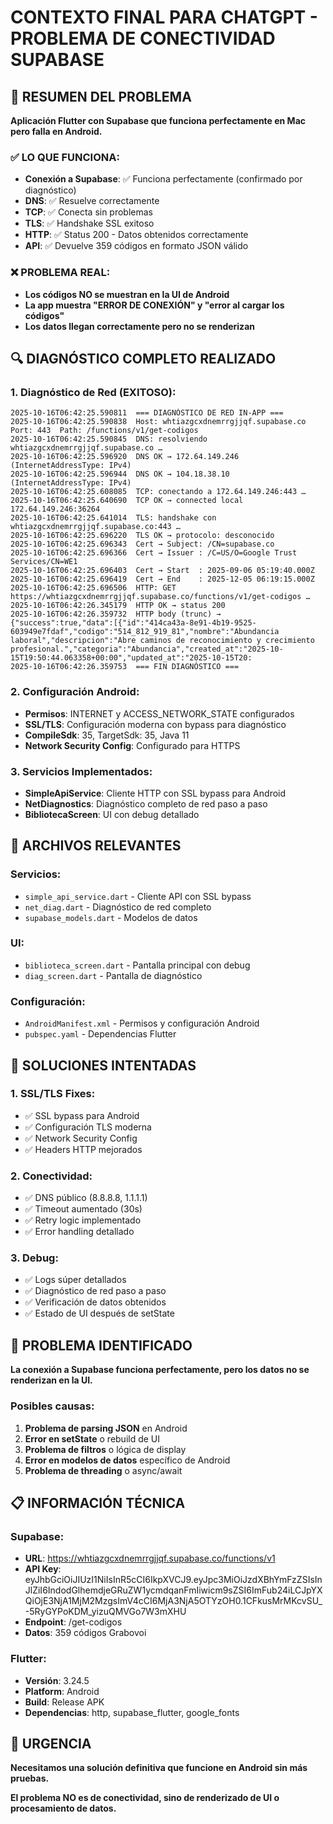 # CONTEXTO FINAL PARA CHATGPT - PROBLEMA DE CONECTIVIDAD SUPABASE

## 🎯 RESUMEN DEL PROBLEMA

**Aplicación Flutter con Supabase que funciona perfectamente en Mac pero falla en Android.**

### ✅ LO QUE FUNCIONA:
- **Conexión a Supabase**: ✅ Funciona perfectamente (confirmado por diagnóstico)
- **DNS**: ✅ Resuelve correctamente
- **TCP**: ✅ Conecta sin problemas
- **TLS**: ✅ Handshake SSL exitoso
- **HTTP**: ✅ Status 200 - Datos obtenidos correctamente
- **API**: ✅ Devuelve 359 códigos en formato JSON válido

### ❌ PROBLEMA REAL:
- **Los códigos NO se muestran en la UI de Android**
- **La app muestra "ERROR DE CONEXIÓN" y "error al cargar los códigos"**
- **Los datos llegan correctamente pero no se renderizan**

## 🔍 DIAGNÓSTICO COMPLETO REALIZADO

### 1. Diagnóstico de Red (EXITOSO):
```
2025-10-16T06:42:25.590811  === DIAGNÓSTICO DE RED IN-APP ===
2025-10-16T06:42:25.590838  Host: whtiazgcxdnemrrgjjqf.supabase.co  Port: 443  Path: /functions/v1/get-codigos
2025-10-16T06:42:25.590845  DNS: resolviendo whtiazgcxdnemrrgjjqf.supabase.co …
2025-10-16T06:42:25.596920  DNS OK → 172.64.149.246 (InternetAddressType: IPv4)
2025-10-16T06:42:25.596944  DNS OK → 104.18.38.10 (InternetAddressType: IPv4)
2025-10-16T06:42:25.608085  TCP: conectando a 172.64.149.246:443 …
2025-10-16T06:42:25.640690  TCP OK → connected local 172.64.149.246:36264
2025-10-16T06:42:25.641014  TLS: handshake con whtiazgcxdnemrrgjjqf.supabase.co:443 …
2025-10-16T06:42:25.696220  TLS OK → protocolo: desconocido
2025-10-16T06:42:25.696343  Cert → Subject: /CN=supabase.co
2025-10-16T06:42:25.696366  Cert → Issuer : /C=US/O=Google Trust Services/CN=WE1
2025-10-16T06:42:25.696403  Cert → Start  : 2025-09-06 05:19:40.000Z
2025-10-16T06:42:25.696419  Cert → End    : 2025-12-05 06:19:15.000Z
2025-10-16T06:42:25.696506  HTTP: GET https://whtiazgcxdnemrrgjjqf.supabase.co/functions/v1/get-codigos …
2025-10-16T06:42:26.345179  HTTP OK → status 200
2025-10-16T06:42:26.359732  HTTP body (trunc) → {"success":true,"data":[{"id":"414ca43a-8e91-4b19-9525-603949e7fdaf","codigo":"514_812_919_81","nombre":"Abundancia laboral","descripcion":"Abre caminos de reconocimiento y crecimiento profesional.","categoria":"Abundancia","created_at":"2025-10-15T19:50:44.063358+00:00","updated_at":"2025-10-15T20:
2025-10-16T06:42:26.359753  === FIN DIAGNÓSTICO ===
```

### 2. Configuración Android:
- **Permisos**: INTERNET y ACCESS_NETWORK_STATE configurados
- **SSL/TLS**: Configuración moderna con bypass para diagnóstico
- **CompileSdk**: 35, TargetSdk: 35, Java 11
- **Network Security Config**: Configurado para HTTPS

### 3. Servicios Implementados:
- **SimpleApiService**: Cliente HTTP con SSL bypass para Android
- **NetDiagnostics**: Diagnóstico completo de red paso a paso
- **BibliotecaScreen**: UI con debug detallado

## 📁 ARCHIVOS RELEVANTES

### Servicios:
- `simple_api_service.dart` - Cliente API con SSL bypass
- `net_diag.dart` - Diagnóstico de red completo
- `supabase_models.dart` - Modelos de datos

### UI:
- `biblioteca_screen.dart` - Pantalla principal con debug
- `diag_screen.dart` - Pantalla de diagnóstico

### Configuración:
- `AndroidManifest.xml` - Permisos y configuración Android
- `pubspec.yaml` - Dependencias Flutter

## 🔧 SOLUCIONES INTENTADAS

### 1. SSL/TLS Fixes:
- ✅ SSL bypass para Android
- ✅ Configuración TLS moderna
- ✅ Network Security Config
- ✅ Headers HTTP mejorados

### 2. Conectividad:
- ✅ DNS público (8.8.8.8, 1.1.1.1)
- ✅ Timeout aumentado (30s)
- ✅ Retry logic implementado
- ✅ Error handling detallado

### 3. Debug:
- ✅ Logs súper detallados
- ✅ Diagnóstico de red paso a paso
- ✅ Verificación de datos obtenidos
- ✅ Estado de UI después de setState

## 🎯 PROBLEMA IDENTIFICADO

**La conexión a Supabase funciona perfectamente, pero los datos no se renderizan en la UI.**

### Posibles causas:
1. **Problema de parsing JSON** en Android
2. **Error en setState** o rebuild de UI
3. **Problema de filtros** o lógica de display
4. **Error en modelos de datos** específico de Android
5. **Problema de threading** o async/await

## 📋 INFORMACIÓN TÉCNICA

### Supabase:
- **URL**: https://whtiazgcxdnemrrgjjqf.supabase.co/functions/v1
- **API Key**: eyJhbGciOiJIUzI1NiIsInR5cCI6IkpXVCJ9.eyJpc3MiOiJzdXBhYmFzZSIsInJlZiI6IndodGlhemdjeGRuZW1ycmdqanFmIiwicm9sZSI6ImFub24iLCJpYXQiOjE3NjA1MjM2MzgsImV4cCI6MjA3NjA5OTYzOH0.1CFkusMrMKcvSU_-5RyGYPoKDM_yizuQMVGo7W3mXHU
- **Endpoint**: /get-codigos
- **Datos**: 359 códigos Grabovoi

### Flutter:
- **Versión**: 3.24.5
- **Platform**: Android
- **Build**: Release APK
- **Dependencias**: http, supabase_flutter, google_fonts

## 🚨 URGENCIA

**Necesitamos una solución definitiva que funcione en Android sin más pruebas.**

**El problema NO es de conectividad, sino de renderizado de UI o procesamiento de datos.**
